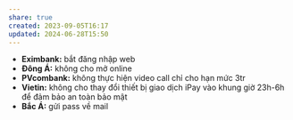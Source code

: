 ```yaml
---
share: true
created: 2023-09-05T16:17
updated: 2024-06-28T15:50
---
```

- **Eximbank:** bắt đăng nhập web
- **Đông Á:** không cho mở online
- **PVcombank:** không thực hiện video call chỉ cho hạn mức 3tr
- **Vietin:** không cho thay đổi thiết bị giao dịch iPay vào khung giờ 23h-6h để đảm bảo an toàn bảo mật
- **Bắc Á:** gửi pass về mail